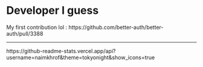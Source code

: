 <H1>
  Developer I guess
</H1>

<p>My first contribution lol : https://github.com/better-auth/better-auth/pull/3388</p>

<hr>
https://github-readme-stats.vercel.app/api?username=naimkhrof&theme=tokyonight&show_icons=true
